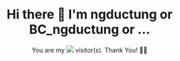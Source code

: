 <h1 align="center">Hi there 👋
I'm <b>ngductung</b> or <b>BC_ngductung</b> or <b>...</b>
</h1>
<p align="center">
  You are my <img src="https://profile-counter.glitch.me/ngductung/count.svg"> visitor(s). Thank You! 🎉🎉
</p>
